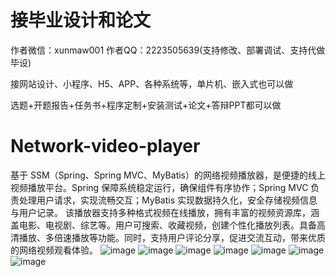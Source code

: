 # 接毕业设计和论文
作者微信：xunmaw001  作者QQ：2223505639(支持修改、部署调试、支持代做毕设)

接网站设计、小程序、H5、APP、各种系统等，单片机、嵌入式也可以做

选题+开题报告+任务书+程序定制+安装测试+论文+答辩PPT都可以做
# Network-video-player
基于 SSM（Spring、Spring MVC、MyBatis）的网络视频播放器，是便捷的线上视频播放平台。Spring 保障系统稳定运行，确保组件有序协作；Spring MVC 负责处理用户请求，实现流畅交互；MyBatis 实现数据持久化，安全存储视频信息与用户记录。  该播放器支持多种格式视频在线播放，拥有丰富的视频资源库，涵盖电影、电视剧、综艺等。用户可搜索、收藏视频，创建个性化播放列表。具备高清播放、多倍速播放等功能。同时，支持用户评论分享，促进交流互动，带来优质的网络视频观看体验。 
![image](https://github.com/user-attachments/assets/bc70b17b-2723-4a73-a166-c296966203fe)
![image](https://github.com/user-attachments/assets/9cc50a90-5eb3-41d9-9898-6549df6d32a3)
![image](https://github.com/user-attachments/assets/f393cf13-b17f-467f-9b9e-5902280cbe1d)
![image](https://github.com/user-attachments/assets/d653c389-6a9a-4f08-8405-a1d219edfe80)
![image](https://github.com/user-attachments/assets/01e7c8a2-bc3e-4a99-8b8f-40eb9b55ee39)
![image](https://github.com/user-attachments/assets/a9970692-b64f-4c1c-942f-a6128f3c443e)
![image](https://github.com/user-attachments/assets/32ef5216-7f23-471e-a6f9-0e471294123f)
